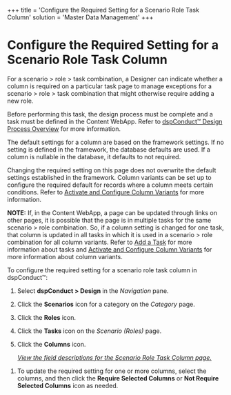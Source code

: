 +++
title = 'Configure the Required Setting for a Scenario Role Task Column'
solution = 'Master Data Management'
+++

# Configure the Required Setting for a Scenario Role Task Column

For a scenario \> role \> task combination, a Designer can indicate
whether a column is required on a particular task page to manage
exceptions for a scenario \> role \> task combination that might
otherwise require adding a new role.

Before performing this task, the design process must be complete and a
task must be defined in the Content WebApp. Refer to [dspConduct™ Design
Process Overview](dspConduct_Design_Process_Overview) for more
information.

The default settings for a column are based on the framework settings.
If no setting is defined in the framework, the database defaults are
used. If a column is nullable in the database, it defaults to not
required.

Changing the required setting on this page does not overwrite the
default settings established in the framework. Column variants can be
set up to configure the required default for records where a column
meets certain conditions. Refer to [Activate and Configure Column
Variants](Activate_Configure_Column_Variants) for more information.

**NOTE:** If, in the Content WebApp, a page can be updated through links
on other pages, it is possible that the page is in multiple tasks for
the same scenario \> role combination. So, if a column setting is
changed for one task, that column is updated in all tasks in which it is
used in a scenario \> role combination for all column variants. Refer to
[Add a Task](Add_a_Task) for more information about tasks and
[Activate and Configure Column
Variants](Activate_Configure_Column_Variants) for more information
about column variants.

To configure the required setting for a scenario role task column in
dspConduct™:

1.  Select <span style="font-weight: bold;">dspConduct \>
    </span>**Design** in the *Navigation* pane.

2.  Click the **Scenarios** icon for a category on the *Category* page.

3.  Click the **Roles** icon.

4.  Click the **Tasks** icon on the *Scenario (Roles)* page.

5.  Click the **Columns** icon.
    
    *[View the field descriptions for the Scenario Role Task Column
    page.](../Page_Desc/Scenario_Role_Task_Column_H)*

<!-- end list -->

1.  To update the required setting for one or more columns, select the
    columns, and then click the **Require Selected Columns** or **Not
    Require Selected Columns** icon as needed.
